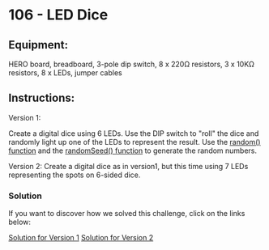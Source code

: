 # 106 - LED Dice

## Equipment:

HERO board, breadboard, 3-pole dip switch, 8 x 220Ω resistors, 3 x 10KΩ resistors, 8 x LEDs, jumper cables

## Instructions:

Version 1:

Create a digital dice using 6 LEDs. Use the DIP switch to "roll" the dice and randomly light up one of the LEDs to represent the result. Use the [random() function](https://reference.arduino.cc/reference/en/language/functions/random-numbers/random/) and the [randomSeed() function](https://www.arduino.cc/reference/en/language/functions/random-numbers/randomseed/) to generate the random numbers.

Version 2:
Create a digital dice as in version1, but this time using 7 LEDs representing the spots on 6-sided dice. 


### Solution

If you want to discover how we solved this challenge, click on the links below:

[Solution for Version 1](Solution.md)
[Solution for Version 2](Solution-Version2.md)